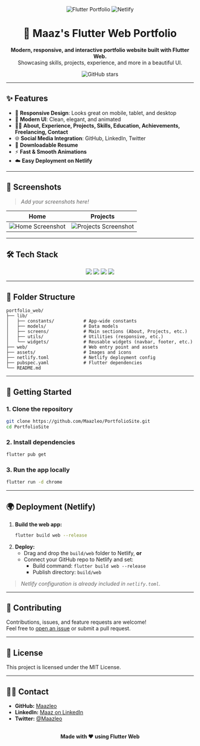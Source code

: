 <div align="center">
  <img src="https://img.shields.io/badge/Flutter-Portfolio-blue?logo=flutter&style=for-the-badge" alt="Flutter Portfolio" />
  <img src="https://img.shields.io/badge/Deployed%20on-Netlify-00C7B7?logo=netlify&style=for-the-badge" alt="Netlify" />
  <h1>🚀 Maaz's Flutter Web Portfolio</h1>
  <p>
    <b>Modern, responsive, and interactive portfolio website built with Flutter Web.</b><br/>
    Showcasing skills, projects, experience, and more in a beautiful UI.
  </p>
  <img src="https://img.shields.io/github/stars/Maazleo/PortfolioSite?style=social" alt="GitHub stars" />
</div>

---

## ✨ Features

- 📱 **Responsive Design**: Looks great on mobile, tablet, and desktop
- 🎨 **Modern UI**: Clean, elegant, and animated
- 🧑‍💻 **About, Experience, Projects, Skills, Education, Achievements, Freelancing, Contact**
- 🌐 **Social Media Integration**: GitHub, LinkedIn, Twitter
- 📄 **Downloadable Resume**
- ⚡ **Fast & Smooth Animations**
- ☁️ **Easy Deployment on Netlify**

---

## 📸 Screenshots

> _Add your screenshots here!_

| Home | Projects |
|------|----------|
| ![Home Screenshot](https://via.placeholder.com/400x220?text=Home+Section) | ![Projects Screenshot](https://via.placeholder.com/400x220?text=Projects+Section) |

---

## 🛠️ Tech Stack

<div align="center">
  <img src="https://img.shields.io/badge/Flutter-02569B?logo=flutter&logoColor=white&style=flat-square" />
  <img src="https://img.shields.io/badge/Dart-0175C2?logo=dart&logoColor=white&style=flat-square" />
  <img src="https://img.shields.io/badge/Netlify-00C7B7?logo=netlify&logoColor=white&style=flat-square" />
  <img src="https://img.shields.io/badge/Font%20Awesome-528DD7?logo=fontawesome&logoColor=white&style=flat-square" />
</div>

---

## 📂 Folder Structure

```
portfolio_web/
├── lib/
│   ├── constants/           # App-wide constants
│   ├── models/              # Data models
│   ├── screens/             # Main sections (About, Projects, etc.)
│   ├── utils/               # Utilities (responsive, etc.)
│   └── widgets/             # Reusable widgets (navbar, footer, etc.)
├── web/                     # Web entry point and assets
├── assets/                  # Images and icons
├── netlify.toml             # Netlify deployment config
├── pubspec.yaml             # Flutter dependencies
└── README.md
```

---

## 🚀 Getting Started

### 1. Clone the repository
```bash
git clone https://github.com/Maazleo/PortfolioSite.git
cd PortfolioSite
```

### 2. Install dependencies
```bash
flutter pub get
```

### 3. Run the app locally
```bash
flutter run -d chrome
```

---

## 🌍 Deployment (Netlify)

1. **Build the web app:**
   ```bash
   flutter build web --release
   ```
2. **Deploy:**
   - Drag and drop the `build/web` folder to Netlify, **or**
   - Connect your GitHub repo to Netlify and set:
     - Build command: `flutter build web --release`
     - Publish directory: `build/web`

> _Netlify configuration is already included in `netlify.toml`._

---

## 🤝 Contributing

Contributions, issues, and feature requests are welcome!<br/>
Feel free to [open an issue](https://github.com/Maazleo/PortfolioSite/issues) or submit a pull request.

---

## 📄 License

This project is licensed under the MIT License.

---

## 🙋‍♂️ Contact

- **GitHub:** [Maazleo](https://github.com/Maazleo)
- **LinkedIn:** [Maaz on LinkedIn](https://www.linkedin.com/in/maazleo/)
- **Twitter:** [@Maazleo](https://twitter.com/Maazleo)

<div align="center">
  <br/>
  <b>Made with ❤️ using Flutter Web</b>
</div>
